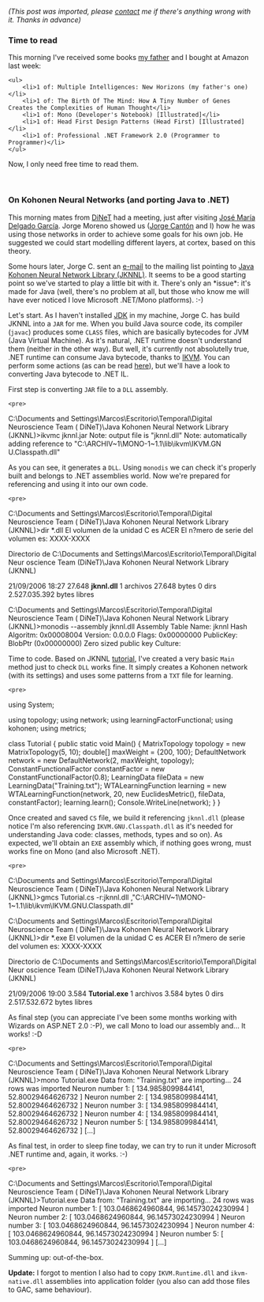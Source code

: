 *(This post was imported, please [contact](/#/contact) me if there's anything wrong with it. Thanks in advance)*

<div class="entry-body">
<h3>Time to read</h3>
<p>
	This morning I've received some books <a href="http://www.joseantoniocobena.com/">my father</a> and I bought at Amazon last week:
	
	<ul>
		<li>1 of: Multiple Intelligences: New Horizons (my father's one)</li>
		<li>1 of: The Birth Of The Mind: How A Tiny Number of Genes Creates the Complexities of Human Thought</li>
		<li>1 of: Mono (Developer's Notebook) [Illustrated]</li>
		<li>1 of: Head First Design Patterns (Head First) [Illustrated]</li>
		<li>1 of: Professional .NET Framework 2.0 (Programmer to Programmer)</li>
	</ul>
</p>
<p>
	Now, I only need free time to read them.
</p>
<br />
<h3>On Kohonen Neural Networks (and porting Java to .NET)</h3>
<p>
	This morning mates from <a href="http://www.youcannoteatbits.org/DiNeT/">DiNeT</a> had a meeting, just after visiting <a href="http://www.upo.es/depa/webdex/nrb/DIVISION/JMsp.htm">Jos&eacute; Mar&iacute;a Delgado Garc&iacute;a</a>. Jorge Moreno showed us (<a href="http://jorgemagic.blogspot.com/">Jorge Cant&oacute;n</a> and I) how he was using those networks in order to achieve some goals for his own job. He suggested we could start modelling different layers, at cortex, based on this theory.
</p>
<p>
	Some hours later, Jorge C. sent an <a href="http://listas.us.es/pipermail/dinet/2006-September/000038.html">e-mail</a> to the mailing list pointing to <a href="http://jknnl.sourceforge.net/">Java Kohonen Neural Network Library (JKNNL)</a>. It seems to be a good starting point so we've started to play a little bit with it. There's only an *issue*: it's made for Java (well, there's no problem at all, but those who know me will have ever noticed I love Microsoft .NET/Mono platforms). :-)
</p>
	Let's start. As I haven't installed <a href="http://java.sun.com/javase/downloads/index.jsp">JDK</a> in my machine, Jorge C. has build JKNNL into a <code>JAR</code> for me. When you build Java source code, its compiler (<code>javac</code>) produces some <code>CLASS</code> files, which are basically bytecodes for JVM (Java Virtual Machine). As it's natural, .NET runtime doesn't understand them (neither in the other way). But well, it's currently not absolutelly true, .NET runtime can consume Java bytecode, thanks to <a href="http://www.ikvm.net/">IKVM</a>. You can perform some actions (as can be read <a href="http://www.ikvm.net/uses.html">here</a>), but we'll have a look to converting Java bytecode to .NET IL.
</p>
<p>
	First step is converting <code>JAR</code> file to a <code>DLL</code> assembly.
	
	<pre>
C:\Documents and Settings\Marcos\Escritorio\Temporal\Digital Neuroscience Team (
DiNeT)\Java Kohonen Neural Network Library (JKNNL)>ikvmc jknnl.jar
Note: output file is "jknnl.dll"
Note: automatically adding reference to "C:\ARCHIV~1\MONO-1~1.1\lib\ikvm\IKVM.GN
U.Classpath.dll"
	</pre>
</p>
<p>
	As you can see, it generates a <code>DLL</code>. Using <code>monodis</code> we can check it's properly built and belongs to .NET assemblies world. Now we're prepared for referencing and using it into our own code.
	
	<pre>
C:\Documents and Settings\Marcos\Escritorio\Temporal\Digital Neuroscience Team (
DiNeT)\Java Kohonen Neural Network Library (JKNNL)>dir *.dll
 El volumen de la unidad C es ACER
 El n?mero de serie del volumen es: XXXX-XXXX

 Directorio de C:\Documents and Settings\Marcos\Escritorio\Temporal\Digital Neur
oscience Team (DiNeT)\Java Kohonen Neural Network Library (JKNNL)

21/09/2006  18:27            27.648 <b>jknnl.dll</b>
               1 archivos         27.648 bytes
               0 dirs   2.527.035.392 bytes libres

C:\Documents and Settings\Marcos\Escritorio\Temporal\Digital Neuroscience Team (
DiNeT)\Java Kohonen Neural Network Library (JKNNL)>monodis --assembly jknnl.dll
Assembly Table
Name:          jknnl
Hash Algoritm: 0x00008004
Version:       0.0.0.0
Flags:         0x00000000
PublicKey:     BlobPtr (0x00000000)
        Zero sized public key
Culture:
	</pre>
</p>
<p>
	Time to code. Based on JKNNL <a href="http://jknnl.sourceforge.net/tutorial.html">tutorial</a>, I've created a very basic <code>Main</code> method just to check <code>DLL</code> works fine. It simply creates a Kohonen network (with its settings) and uses some patterns from a <code>TXT</code> file for learning.

	<pre>
using System;

using topology;
using network;
using learningFactorFunctional;
using kohonen;
using metrics;

class Tutorial
{
	public static void Main()
	{
		MatrixTopology topology = new MatrixTopology(5, 10);
		double[] maxWeight = {200, 100};
		DefaultNetwork network = new DefaultNetwork(2, maxWeight, topology);
		ConstantFunctionalFactor constantFactor = new ConstantFunctionalFactor(0.8);
		LearningData fileData = new LearningData("Training.txt");
		WTALearningFunction learning = new WTALearningFunction(network, 20, new EuclidesMetric(), fileData, constantFactor);
		learning.learn();
		Console.WriteLine(network);
	}
}
	</pre>
</p>
<p>
	Once created and saved <code>CS</code> file, we build it referencing <code>jknnl.dll</code> (please notice I'm also referencing <code>IKVM.GNU.Classpath.dll</code> as it's needed for understanding Java code: classes, methods, types and so on). As expected, we'll obtain an <code>EXE</code> assembly which, if nothing goes wrong, must works fine on Mono (and also Microsoft .NET).

	<pre>
C:\Documents and Settings\Marcos\Escritorio\Temporal\Digital Neuroscience Team (
DiNeT)\Java Kohonen Neural Network Library (JKNNL)>gmcs Tutorial.cs -r:jknnl.dll
,"C:\ARCHIV~1\MONO-1~1.1\lib\ikvm\IKVM.GNU.Classpath.dll"

C:\Documents and Settings\Marcos\Escritorio\Temporal\Digital Neuroscience Team (
DiNeT)\Java Kohonen Neural Network Library (JKNNL)>dir *.exe
 El volumen de la unidad C es ACER
 El n?mero de serie del volumen es: XXXX-XXXX

 Directorio de C:\Documents and Settings\Marcos\Escritorio\Temporal\Digital Neur
oscience Team (DiNeT)\Java Kohonen Neural Network Library (JKNNL)

21/09/2006  19:00             3.584 <b>Tutorial.exe</b>
               1 archivos          3.584 bytes
               0 dirs   2.517.532.672 bytes libres
	</pre>
</p>
<p>
	As final step (you can appreciate I've been some months working with Wizards on ASP.NET 2.0 :-P), we call Mono to load our assembly and... It works! :-D

	<pre>
C:\Documents and Settings\Marcos\Escritorio\Temporal\Digital Neuroscience Team (
DiNeT)\Java Kohonen Neural Network Library (JKNNL)>mono Tutorial.exe
Data from: "Training.txt" are importing...
24 rows was imported
Neuron number 1: [ 134.9858099844141, 52.80029464626732 ]
Neuron number 2: [ 134.9858099844141, 52.80029464626732 ]
Neuron number 3: [ 134.9858099844141, 52.80029464626732 ]
Neuron number 4: [ 134.9858099844141, 52.80029464626732 ]
Neuron number 5: [ 134.9858099844141, 52.80029464626732 ]
[...]
	</pre>
</p>
<p>
	As final test, in order to sleep fine today, we can try to run it under Microsoft .NET runtime and, again, it works. :-)

	<pre>
C:\Documents and Settings\Marcos\Escritorio\Temporal\Digital Neuroscience Team (
DiNeT)\Java Kohonen Neural Network Library (JKNNL)>Tutorial.exe
Data from: "Training.txt" are importing...
24 rows was imported
Neuron number 1: [ 103.0468624960844, 96.14573024230994 ]
Neuron number 2: [ 103.0468624960844, 96.14573024230994 ]
Neuron number 3: [ 103.0468624960844, 96.14573024230994 ]
Neuron number 4: [ 103.0468624960844, 96.14573024230994 ]
Neuron number 5: [ 103.0468624960844, 96.14573024230994 ]
[...]
	</pre>
</p>
<p>
	Summing up: out-of-the-box.
</p>
<p>
	<b>Update:</b> I forgot to mention I also had to copy <code>IKVM.Runtime.dll</code> and <code>ikvm-native.dll</code> assemblies into application folder (you also can add those files to GAC, same behaviour).
</p>
</div>
